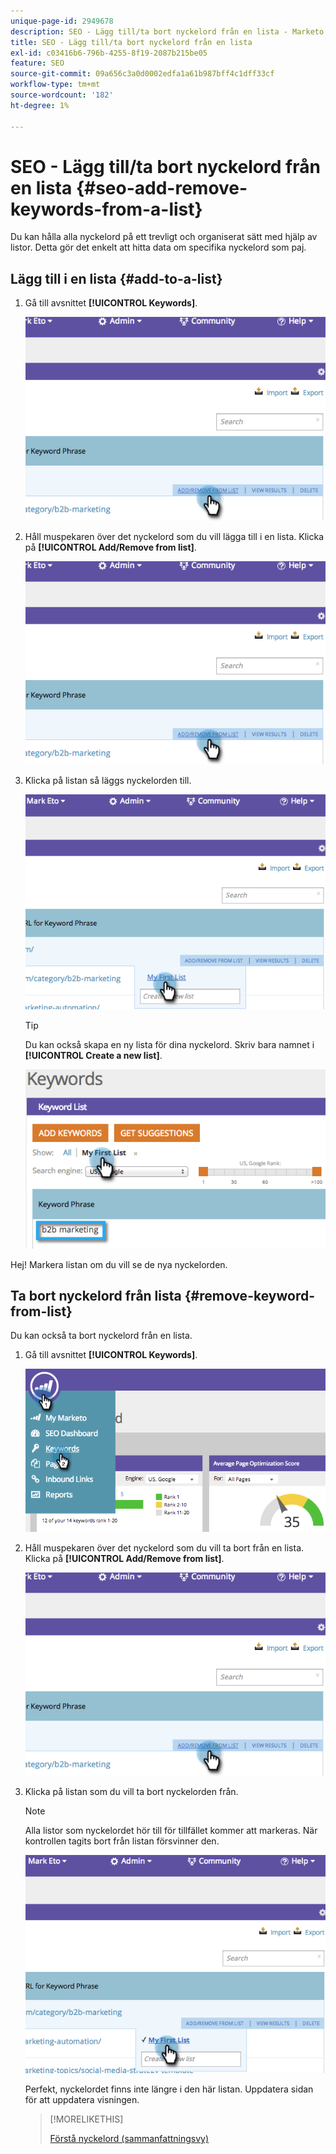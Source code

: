 ```yaml
---
unique-page-id: 2949678
description: SEO - Lägg till/ta bort nyckelord från en lista - Marketo Docs - produktdokumentation
title: SEO - Lägg till/ta bort nyckelord från en lista
exl-id: c03416b6-796b-4255-8f19-2087b215be05
feature: SEO
source-git-commit: 09a656c3a0d0002edfa1a61b987bff4c1dff33cf
workflow-type: tm+mt
source-wordcount: '182'
ht-degree: 1%

---
```


# SEO - Lägg till/ta bort nyckelord från en lista {#seo-add-remove-keywords-from-a-list}

Du kan hålla alla nyckelord på ett trevligt och organiserat sätt med hjälp av listor. Detta gör det enkelt att hitta data om specifika nyckelord som paj.

## Lägg till i en lista {#add-to-a-list}

1. Gå till avsnittet **[!UICONTROL Keywords]**.

   ![](assets/image2014-9-18-11-3a48-3a36.png)

1. Håll muspekaren över det nyckelord som du vill lägga till i en lista. Klicka på **[!UICONTROL Add/Remove from list]**.

   ![](assets/image2014-9-18-11-3a48-3a42.png)

1. Klicka på listan så läggs nyckelorden till.

   ![](assets/image2014-9-18-11-3a48-3a47.png)

   >[!TIP]
   >
   >Du kan också skapa en ny lista för dina nyckelord. Skriv bara namnet i **[!UICONTROL Create a new list]**.

   ![](assets/image2014-9-18-11-3a49-3a16.png)

Hej! Markera listan om du vill se de nya nyckelorden.

## Ta bort nyckelord från lista {#remove-keyword-from-list}

Du kan också ta bort nyckelord från en lista.

1. Gå till avsnittet **[!UICONTROL Keywords]**.

   ![](assets/image2014-9-18-11-3a49-3a55.png)

1. Håll muspekaren över det nyckelord som du vill ta bort från en lista. Klicka på **[!UICONTROL Add/Remove from list]**.

   ![](assets/image2014-9-18-11-3a50-3a4.png)

1. Klicka på listan som du vill ta bort nyckelorden från.

   >[!NOTE]
   >
   >Alla listor som nyckelordet hör till för tillfället kommer att markeras. När kontrollen tagits bort från listan försvinner den.

   ![](assets/image2014-9-18-11-3a50-3a41.png)

   Perfekt, nyckelordet finns inte längre i den här listan. Uppdatera sidan för att uppdatera visningen.

   >[!MORELIKETHIS]
   >
   >[Förstå nyckelord (sammanfattningsvy)](/help/marketo/product-docs/additional-apps/seo/keywords/seo-understanding-keywords.md)
